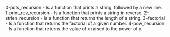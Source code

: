 0-puts_recursion - Is a function that prints a string, followed by a new line.
1-print_rev_recursion - Is a function that prints a string in reverse.
2-strlen_recursion - Is a function that returns the length of a string.
3-factorial - Is a function that returns the factorial of a given number.
4-pow_recursion - Is a function that returns the value of x raised to the power of y.
